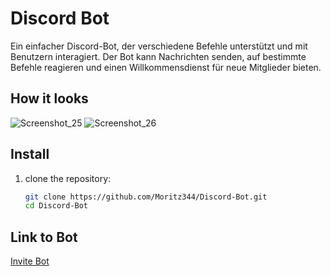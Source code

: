 # Discord Bot

Ein einfacher Discord-Bot, der verschiedene Befehle unterstützt und mit Benutzern interagiert. Der Bot kann Nachrichten senden, auf bestimmte Befehle reagieren und einen Willkommensdienst für neue Mitglieder bieten.


## How it looks
 ![Screenshot_25](https://github.com/user-attachments/assets/1ba2c899-5a69-4325-bdaf-0733ca8a7644) ![Screenshot_26](https://github.com/user-attachments/assets/670a8f56-03e8-4275-a681-b47c4170b122)


## Install

1. clone the repository:
   ```bash
   git clone https://github.com/Moritz344/Discord-Bot.git
   cd Discord-Bot

## Link to Bot
[Invite Bot](https://discord.com/oauth2/authorize?client_id=1295693463467065374&permissions=499125286&scope=bot)
